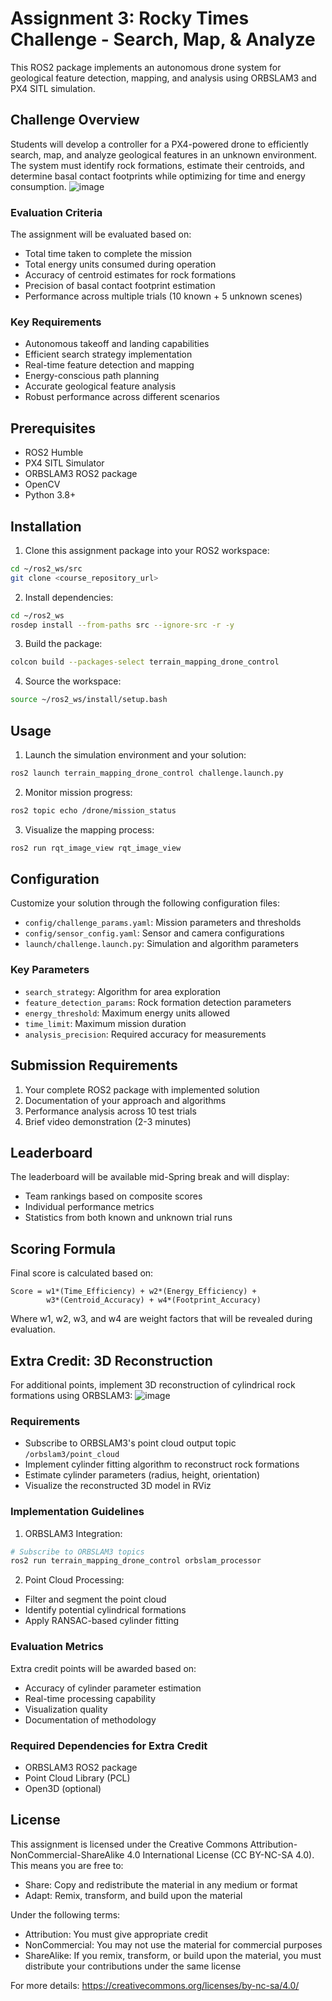 # Assignment 3: Rocky Times Challenge - Search, Map, & Analyze

This ROS2 package implements an autonomous drone system for geological feature detection, mapping, and analysis using ORBSLAM3 and PX4 SITL simulation.

## Challenge Overview

Students will develop a controller for a PX4-powered drone to efficiently search, map, and analyze geological features in an unknown environment. The system must identify rock formations, estimate their centroids, and determine basal contact footprints while optimizing for time and energy consumption.
![image](https://github.com/user-attachments/assets/a176275d-f305-495b-8f0f-89e83ef838e2)

### Evaluation Criteria

The assignment will be evaluated based on:
- Total time taken to complete the mission
- Total energy units consumed during operation
- Accuracy of centroid estimates for rock formations
- Precision of basal contact footprint estimation
- Performance across multiple trials (10 known + 5 unknown scenes)

### Key Requirements

- Autonomous takeoff and landing capabilities
- Efficient search strategy implementation
- Real-time feature detection and mapping
- Energy-conscious path planning
- Accurate geological feature analysis
- Robust performance across different scenarios

## Prerequisites

- ROS2 Humble
- PX4 SITL Simulator
- ORBSLAM3 ROS2 package
- OpenCV
- Python 3.8+

## Installation

1. Clone this assignment package into your ROS2 workspace:
```bash
cd ~/ros2_ws/src
git clone <course_repository_url>
```

2. Install dependencies:
```bash
cd ~/ros2_ws
rosdep install --from-paths src --ignore-src -r -y
```

3. Build the package:
```bash
colcon build --packages-select terrain_mapping_drone_control
```

4. Source the workspace:
```bash
source ~/ros2_ws/install/setup.bash
```

## Usage

1. Launch the simulation environment and your solution:
```bash
ros2 launch terrain_mapping_drone_control challenge.launch.py
```

2. Monitor mission progress:
```bash
ros2 topic echo /drone/mission_status
```

3. Visualize the mapping process:
```bash
ros2 run rqt_image_view rqt_image_view
```

## Configuration

Customize your solution through the following configuration files:

- `config/challenge_params.yaml`: Mission parameters and thresholds
- `config/sensor_config.yaml`: Sensor and camera configurations
- `launch/challenge.launch.py`: Simulation and algorithm parameters

### Key Parameters

- `search_strategy`: Algorithm for area exploration
- `feature_detection_params`: Rock formation detection parameters
- `energy_threshold`: Maximum energy units allowed
- `time_limit`: Maximum mission duration
- `analysis_precision`: Required accuracy for measurements

## Submission Requirements

1. Your complete ROS2 package with implemented solution
2. Documentation of your approach and algorithms
3. Performance analysis across 10 test trials
4. Brief video demonstration (2-3 minutes)

## Leaderboard

The leaderboard will be available mid-Spring break and will display:
- Team rankings based on composite scores
- Individual performance metrics
- Statistics from both known and unknown trial runs

## Scoring Formula

Final score is calculated based on:
```
Score = w1*(Time_Efficiency) + w2*(Energy_Efficiency) + 
        w3*(Centroid_Accuracy) + w4*(Footprint_Accuracy)
```
Where w1, w2, w3, and w4 are weight factors that will be revealed during evaluation.

## Extra Credit: 3D Reconstruction

For additional points, implement 3D reconstruction of cylindrical rock formations using ORBSLAM3:
![image](https://github.com/user-attachments/assets/22be1c0c-e493-4a94-a8c6-322be8056129)

### Requirements

- Subscribe to ORBSLAM3's point cloud output topic `/orbslam3/point_cloud`
- Implement cylinder fitting algorithm to reconstruct rock formations
- Estimate cylinder parameters (radius, height, orientation)
- Visualize the reconstructed 3D model in RViz

### Implementation Guidelines

1. ORBSLAM3 Integration:
```bash
# Subscribe to ORBSLAM3 topics
ros2 run terrain_mapping_drone_control orbslam_processor
```

2. Point Cloud Processing:
- Filter and segment the point cloud
- Identify potential cylindrical formations
- Apply RANSAC-based cylinder fitting

### Evaluation Metrics

Extra credit points will be awarded based on:
- Accuracy of cylinder parameter estimation
- Real-time processing capability
- Visualization quality
- Documentation of methodology

### Required Dependencies for Extra Credit
- ORBSLAM3 ROS2 package
- Point Cloud Library (PCL)
- Open3D (optional)

## License

This assignment is licensed under the Creative Commons Attribution-NonCommercial-ShareAlike 4.0 International License (CC BY-NC-SA 4.0). This means you are free to:

- Share: Copy and redistribute the material in any medium or format
- Adapt: Remix, transform, and build upon the material

Under the following terms:
- Attribution: You must give appropriate credit
- NonCommercial: You may not use the material for commercial purposes
- ShareAlike: If you remix, transform, or build upon the material, you must distribute your contributions under the same license

For more details: https://creativecommons.org/licenses/by-nc-sa/4.0/ 
